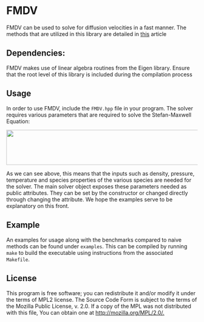 # FMDV

FMDV can be used to solve for diffusion velocities in a fast manner. The methods that are utilized in this library are detailed in [this](https://www.sciencedirect.com/science/article/pii/S1540748916300554) article

## Dependencies:

FMDV makes use of linear algebra routines from the Eigen library. Ensure that the root level of this library is included during the compilation process

## Usage

In order to use FMDV, include the ``FMDV.hpp`` file in your program. The solver requires various parameters that are required to solve the Stefan-Maxwell Equation:

<img src="https://cdn.jsdelivr.net/gh/shyams2/Fast_Multi_Component_Diffusion@master/.svgs//9ec82fdbf6d5d4a3edb9fda0755cb61c.svg?invert_in_darkmode" align=middle width=728.74658175pt height=92.4877173pt/>

As we can see above, this means that the inputs such as density, pressure, temperature and species properties of the various species are needed for the solver. The main solver object exposes these parameters needed as public attributes. They can be set by the constructor or changed directly through changing the attribute. We hope the examples serve to be explanatory on this front.

## Example

An examples for usage along with the benchmarks compared to naive methods can be found under ``examples``. This can be compiled by running ``make`` to build the executable using instructions from the associated ``Makefile``.

## License

This program is free software; you can redistribute it and/or modify it under the terms of MPL2 license. The Source Code Form is subject to the terms of the Mozilla Public License, v. 2.0. If a copy of the MPL was not distributed with this file, You can obtain one at <http://mozilla.org/MPL/2.0/.>
